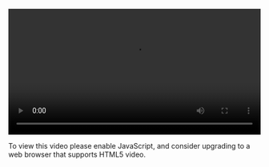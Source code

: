 <video controls="" style="width: 100%; display: block;"><source src="http://o86bpj665.bkt.clouddn.com/bianguaishou/9-4-img.mp4" type="video/mp4"><p>To view this video please enable JavaScript, and consider upgrading to a web browser that supports HTML5 video.</p></video>

